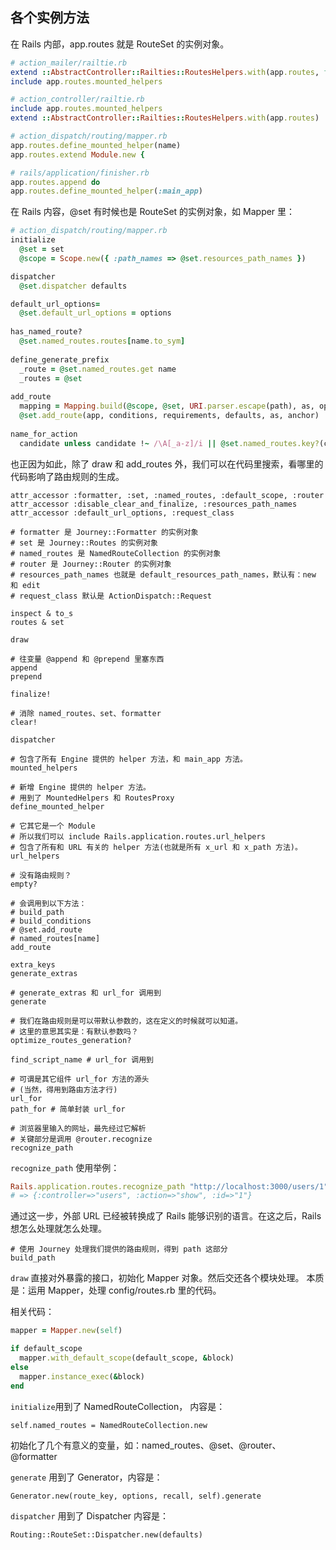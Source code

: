 ## 各个实例方法

在 Rails 内部，app.routes 就是 RouteSet 的实例对象。

```ruby
# action_mailer/railtie.rb
extend ::AbstractController::Railties::RoutesHelpers.with(app.routes, false)
include app.routes.mounted_helpers

# action_controller/railtie.rb
include app.routes.mounted_helpers
extend ::AbstractController::Railties::RoutesHelpers.with(app.routes)

# action_dispatch/routing/mapper.rb
app.routes.define_mounted_helper(name)
app.routes.extend Module.new {

# rails/application/finisher.rb
app.routes.append do
app.routes.define_mounted_helper(:main_app)
```

在 Rails 内容，@set 有时候也是 RouteSet 的实例对象，如 Mapper 里：

```ruby
# action_dispatch/routing/mapper.rb
initialize
  @set = set
  @scope = Scope.new({ :path_names => @set.resources_path_names })

dispatcher
  @set.dispatcher defaults

default_url_options=
  @set.default_url_options = options
  
has_named_route?
  @set.named_routes.routes[name.to_sym]
  
define_generate_prefix
  _route = @set.named_routes.get name
  _routes = @set
  
add_route
  mapping = Mapping.build(@scope, @set, URI.parser.escape(path), as, options)
  @set.add_route(app, conditions, requirements, defaults, as, anchor)
  
name_for_action
  candidate unless candidate !~ /\A[_a-z]/i || @set.named_routes.key?(candidate)
```

也正因为如此，除了 draw 和 add_routes 外，我们可以在代码里搜索，看哪里的代码影响了路由规则的生成。

```
attr_accessor :formatter, :set, :named_routes, :default_scope, :router
attr_accessor :disable_clear_and_finalize, :resources_path_names
attr_accessor :default_url_options, :request_class

# formatter 是 Journey::Formatter 的实例对象
# set 是 Journey::Routes 的实例对象
# named_routes 是 NamedRouteCollection 的实例对象
# router 是 Journey::Router 的实例对象
# resources_path_names 也就是 default_resources_path_names，默认有：new 和 edit
# request_class 默认是 ActionDispatch::Request
```

```
inspect & to_s
routes & set

draw

# 往变量 @append 和 @prepend 里塞东西
append
prepend

finalize!

# 消除 named_routes、set、formatter
clear!

dispatcher

# 包含了所有 Engine 提供的 helper 方法，和 main_app 方法。
mounted_helpers

# 新增 Engine 提供的 helper 方法。
# 用到了 MountedHelpers 和 RoutesProxy
define_mounted_helper

# 它其它是一个 Module
# 所以我们可以 include Rails.application.routes.url_helpers
# 包含了所有和 URL 有关的 helper 方法(也就是所有 x_url 和 x_path 方法)。
url_helpers

# 没有路由规则？
empty?

# 会调用到以下方法：
# build_path
# build_conditions
# @set.add_route
# named_routes[name]
add_route

extra_keys
generate_extras

# generate_extras 和 url_for 调用到
generate

# 我们在路由规则是可以带默认参数的，这在定义的时候就可以知道。
# 这里的意思其实是：有默认参数吗？
optimize_routes_generation?

find_script_name # url_for 调用到

# 可谓是其它组件 url_for 方法的源头
# (当然，得用到路由方法才行)
url_for
path_for # 简单封装 url_for

# 浏览器里输入的网址，最先经过它解析
# 关键部分是调用 @router.recognize
recognize_path
```

`recognize_path` 使用举例：

```ruby
Rails.application.routes.recognize_path "http://localhost:3000/users/1"
# => {:controller=>"users", :action=>"show", :id=>"1"}
```

通过这一步，外部 URL 已经被转换成了 Rails 能够识别的语言。在这之后，Rails 想怎么处理就怎么处理。

```
# 使用 Journey 处理我们提供的路由规则，得到 path 这部分
build_path
```

`draw` 直接对外暴露的接口，初始化 Mapper 对象。然后交还各个模块处理。
本质是：运用 Mapper，处理 config/routes.rb 里的代码。

相关代码：

```ruby
mapper = Mapper.new(self)

if default_scope
  mapper.with_default_scope(default_scope, &block)
else
  mapper.instance_exec(&block)
end
```

`initialize`用到了 NamedRouteCollection， 内容是：

```
self.named_routes = NamedRouteCollection.new
```

初始化了几个有意义的变量，如：named_routes、@set、@router、@formatter

`generate` 用到了 Generator，内容是：

```
Generator.new(route_key, options, recall, self).generate
```

`dispatcher` 用到了 Dispatcher 内容是：

```
Routing::RouteSet::Dispatcher.new(defaults)
```
